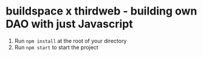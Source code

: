 # buildspace x thirdweb - building own DAO with just Javascript

1. Run `npm install` at the root of your directory
2. Run `npm start` to start the project
